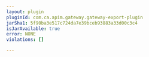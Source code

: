 ```yaml
---
layout: plugin
pluginId: com.ca.apim.gateway.gateway-export-plugin
jarSha1: 5f90ba3e517c724da7e39bceb93883a33d00c3c4
isJarAvailable: true
error: NONE
violations: []

---
```

